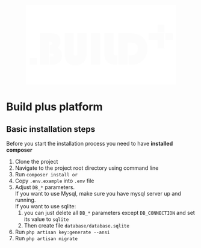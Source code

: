 <p align="center"><img src="logo.png" width="400"></a></p>

# Build plus platform




## Basic installation steps 
Before you start the installation process you need to have **installed composer**

1. Clone the project
2. Navigate to the project root directory using command line
3. Run `composer install or `
4. Copy `.env.example` into `.env` file
5. Adjust `DB_*` parameters.<br> 
   If you want to use Mysql, make sure you have mysql server up and running. <br>
   If you want to use sqlite: 
   1. you can just delete all `DB_*` parameters except `DB_CONNECTION` and set its value to `sqlite`
   2. Then create file `database/database.sqlite`
6. Run `php artisan key:generate --ansi`
7. Run `php artisan migrate`

